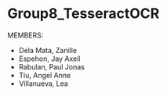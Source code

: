# Group8_TesseractOCR
MEMBERS:
- Dela Mata, Zanille
- Espehon, Jay Axeil
- Rabulan, Paul Jonas 
- Tiu, Angel Anne
- Villanueva, Lea
